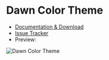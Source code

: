 # Dawn Color Theme

* [Documentation & Download](http://extensions.xwiki.org/xwiki/bin/view/Extension/Dawn%20Color%20Theme/)
* [Issue Tracker](https://jira.xwiki.org/browse/COLORTHEME/component/14941)
* Preview: 

![Dawn Color Theme](http://extensions.xwiki.org/xwiki/bin/download/Extension/Dawn%20Color%20Theme/WebHome/preview.png?width=550)
